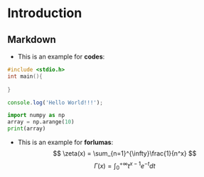 # Introduction
## Markdown
* This is an example for **codes**:
```c
#include <stdio.h>
int main(){
    
}
```
```javascript
console.log('Hello World!!!');
```
```python
import numpy as np
array = np.arange(10)
print(array)
```
* This is an example for **forlumas**:
$$
\zeta(x) = \sum_{n=1}^{\infty}\frac{1}{n^x} 
$$
$$
\Gamma(x)=\int_0^{+\infty} t^{x-1}e^{-t}dt
$$
